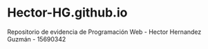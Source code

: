 # Hector-HG.github.io
Repositorio de evidencia de Programación Web - Hector Hernandez Guzmán - 15690342
